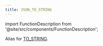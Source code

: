 ```yaml
---
title: JSON_TO_STRING
---
```

import FunctionDescription from '@site/src/components/FunctionDescription';

<FunctionDescription description="Introduced or updated: v1.2.306"/>

Alias for [TO_STRING](../02-conversion-functions/to-string.md).